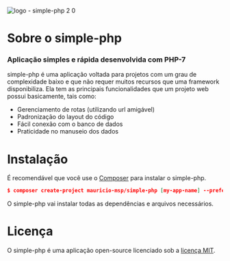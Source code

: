 ![logo - simple-php 2 0](https://user-images.githubusercontent.com/13602785/28047838-53644578-65c3-11e7-9ad4-441ead939c8c.png)

# Sobre o simple-php

### Aplicação simples e rápida desenvolvida com PHP-7

simple-php é uma aplicação voltada para projetos com um grau de complexidade baixo e que não requer muitos recursos que uma framework disponibiliza. Ela tem as principais funcionalidades que um projeto web possui basicamente, tais como:

- Gerenciamento de rotas (utilizando url amigável)
- Padronização do layout do código
- Fácil conexão com o banco de dados
- Praticidade no manuseio dos dados

# Instalação

É recomendável que você use o [Composer](https://getcomposer.org) para instalar o simple-php.

``` json
$ composer create-project mauricio-msp/simple-php [my-app-name] --prefer-dist
```

O simple-php vai instalar todas as dependências e arquivos necessários.

# Licença

O simple-php é uma aplicação open-source licenciado sob a [licença MIT](https://opensource.org/licenses/MIT).

